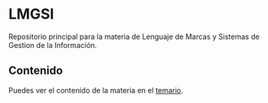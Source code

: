 # LMGSI
Repositorio principal para la materia de Lenguaje de Marcas y Sistemas de Gestion de la Información.

## Contenido

Puedes ver el contenido de la materia en el [temario](/materia/index.md).

